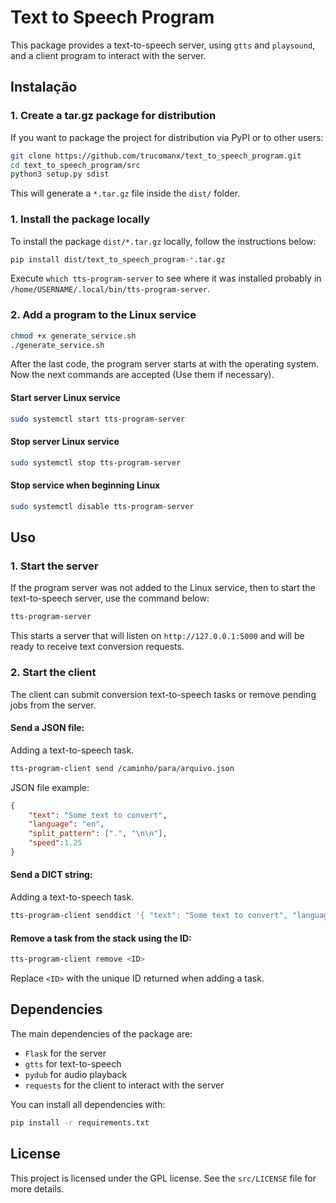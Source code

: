 # Text to Speech Program

This package provides a text-to-speech server, using `gtts` and `playsound`, and a client program to interact with the server.

## Instalação

### 1. Create a tar.gz package for distribution

If you want to package the project for distribution via PyPI or to other users:

```bash
git clone https://github.com/trucomanx/text_to_speech_program.git
cd text_to_speech_program/src
python3 setup.py sdist
```

This will generate a `*.tar.gz` file inside the `dist/` folder. 

### 1. Install the package locally

To install the package `dist/*.tar.gz` locally, follow the instructions below:


```bash
pip install dist/text_to_speech_program-*.tar.gz
```

Execute `which tts-program-server` to see where it was installed probably in `/home/USERNAME/.local/bin/tts-program-server`.

### 2. Add a program to the Linux service

```bash
chmod +x generate_service.sh
./generate_service.sh
```

After the last code, the program server starts at with the operating system.
Now the next commands are accepted (Use them if necessary).

#### Start server Linux service

```bash
sudo systemctl start tts-program-server
```

#### Stop server Linux service

```bash
sudo systemctl stop tts-program-server
```

#### Stop service when beginning Linux

```bash
sudo systemctl disable tts-program-server
```

## Uso

### 1. Start the server

If the program server was not added to the Linux service, then to start the text-to-speech server, use the command below:

```bash
tts-program-server
```

This starts a server that will listen on `http://127.0.0.1:5000` and will be ready to receive text conversion requests.



### 2. Start the client

The client can submit conversion text-to-speech tasks or remove pending jobs from the server.

#### Send a JSON file:
Adding a text-to-speech task.

```bash
tts-program-client send /caminho/para/arquivo.json
```

JSON file example:

```json
{
    "text": "Some text to convert",
    "language": "en",
    "split_pattern": [".", "\n\n"],
    "speed":1.25
}
```

#### Send a DICT string:
Adding a text-to-speech task.

```bash
tts-program-client senddict '{ "text": "Some text to convert", "language": "en", "split_pattern": ["."], "speed":1.25 }'
```

#### Remove a task from the stack using the ID:

```bash
tts-program-client remove <ID>
```

Replace `<ID>` with the unique ID returned when adding a task.

## Dependencies

The main dependencies of the package are:

* `Flask` ​​for the server
* `gtts` for text-to-speech
* `pydub` for audio playback
* `requests` for the client to interact with the server

You can install all dependencies with:

```bash
pip install -r requirements.txt
```

## License

This project is licensed under the GPL license. See the `src/LICENSE` file for more details.
